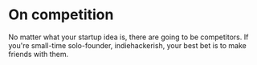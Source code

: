 # On competition

No matter what your startup idea is, there are going to be competitors. If you're small-time solo-founder, indiehackerish, your best bet is to make friends with them.